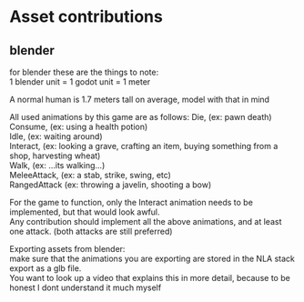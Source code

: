 # Asset contributions
## blender
for blender these are the things to note:\
1 blender unit = 1 godot unit = 1 meter

A normal human is 1.7 meters tall on average, model with that in mind

All used animations by this game are as follows:
    Die, (ex: pawn death)\
    Consume, (ex: using a health potion)\
    Idle, (ex: waiting around)\
    Interact, (ex: looking a grave, crafting an item, buying something from a shop, harvesting wheat)\
    Walk, (ex: ...its walking...)\
    MeleeAttack, (ex: a stab, strike, swing, etc)\
    RangedAttack (ex: throwing a javelin, shooting a bow)

For the game to function, only the Interact animation needs to be implemented, but that would look awful.\
Any contribution should implement all the above animations, and at least one attack. (both attacks are still preferred)

Exporting assets from blender:\
	make sure that the animations you are exporting are stored in the NLA stack\
	export as a glb file. \
	You want to look up a video that explains this in more detail, because to be honest I dont understand it much myself

